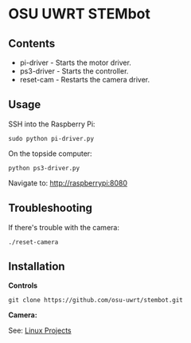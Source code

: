 OSU UWRT STEMbot
================

Contents
--------

* pi-driver - Starts the motor driver.
* ps3-driver - Starts the controller.
* reset-cam - Restarts the camera driver.

Usage
-----

SSH into the Raspberry Pi:

    sudo python pi-driver.py

On the topside computer:

    python ps3-driver.py

Navigate to: [http://raspberrypi:8080](http://raspberrypi:8080)

Troubleshooting
---------------

If there's trouble with the camera:

    ./reset-camera

Installation
------------

**Controls**

    git clone https://github.com/osu-uwrt/stembot.git

**Camera:**

See: [Linux Projects](http://www.linux-projects.org/modules/sections/index.php?op=viewarticle&artid=14)
